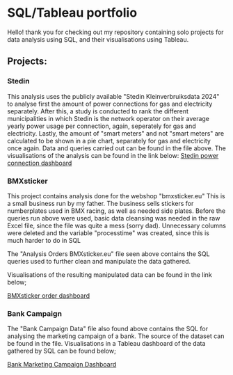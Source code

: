 # SQL/Tableau portfolio
Hello! thank you for checking out my repository containing solo projects for data analysis using SQL, and their visualisations using Tableau.




## Projects:

### **Stedin**

This analysis uses the publicly available "Stedin Kleinverbruiksdata 2024" to analyse first the amount of power connections for gas and electricity separately. After this, a study is conducted to rank the different municipalities in which Stedin is the network operator on their average yearly power usage per connection, again, seperately for gas and electricity. Lastly, the amount of "smart meters" and not "smart meters" are calculated to be shown in a pie chart, separately for gas and electricity once again. Data and queries carried out can be found in the file above. The visualisations of the analysis can be found in the link below:
[Stedin power connection dashboard](https://public.tableau.com/shared/HQ79M92CF?:display_count=n&:origin=viz_share_link)

### **BMXsticker**

 This project contains analysis done for the webshop "bmxsticker.eu" This is a small business run by my father. The business sells stickers for numberplates used in BMX racing, as well as needed side plates. 
Before the queries run above were used, basic data cleansing was needed in the raw Excel file, since the file was quite a mess (sorry dad). Unnecessary columns were deleted and the variable "processtime" was created, since this is much harder to do in SQL


The "Analysis Orders BMXsticker.eu" file seen above contains the SQL queries used to further clean and manipulate the data gathered.

Visualisations of the resulting manipulated data can be found in the link below; 

[BMXsticker order dashboard](https://public.tableau.com/views/BMXsticker/DashboardBMXSticker?:language=nl-NL&:sid=&:redirect=auth&:display_count=n&:origin=viz_share_link)


### **Bank Campaign**

The "Bank Campaign Data" file also found above contains the SQL for analysing the marketing campaign of a bank. The source of the dataset can be found in the file. Visualisations in a Tableau dashboard of the data gathered by SQL can be found below;

[Bank Marketing Campaign Dashboard](https://public.tableau.com/views/BankCampaignDashboard_17461157951580/Dashboard?:language=nl-NL&publish=yes&:sid=&:redirect=auth&:display_count=n&:origin=viz_share_link)
